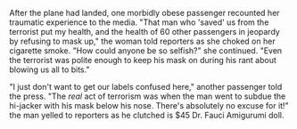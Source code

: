 
After the plane had landed, one morbidly obese passenger recounted her traumatic experience to the media. "That man who 'saved' us from the terrorist put my health, and the health of 60 other passengers in jeopardy by refusing to mask up," the woman told reporters as she choked on her cigarette smoke. "How could anyone be so selfish?" she continued. "Even the terrorist was polite enough to keep his mask on during his rant about blowing us all to bits."

"I just don't want to get our labels confused here," another passenger told the press. "The *real* act of terrorism was when the man went to subdue the hi-jacker with his mask below his nose. There's absolutely no excuse for it!" the man yelled to reporters as he clutched is $45 Dr. Fauci Amigurumi doll.

